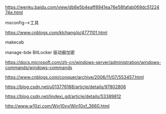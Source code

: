 https://wenku.baidu.com/view/db6e5b4eaff8941ea76e58fafab069dc5122474e.html

msconfig-->工具

https://www.cnblogs.com/klchang/p/4771101.html

makecab

manage-bde  BitLocker 驱动器加密

https://docs.microsoft.com/zh-cn/windows-server/administration/windows-commands/windows-commands

https://www.cnblogs.com/conquer/archive/2006/11/07/553457.html

https://blog.csdn.net/u013776188/article/details/97802806

https://blog.csdn.net/lindexi_gd/article/details/53389812

http://www.w10zj.com/Win10xy/Win10xf_3660.html
